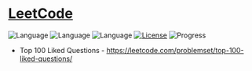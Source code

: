 # [LeetCode](https://leetcode.com/problemset/algorithms/)
![Language](https://img.shields.io/badge/Language-C++%2011-yellow) ![Language](https://img.shields.io/badge/Language-Python-yellow) ![Language](https://img.shields.io/badge/Language-JavaScript-yellow) [![License](https://img.shields.io/badge/License-MIT-blue.svg)](./LICENSE) ![Progress](https://img.shields.io/badge/Progress-29%20%2F%20100-ff69b4.svg)
* Top 100 Liked Questions - https://leetcode.com/problemset/top-100-liked-questions/
